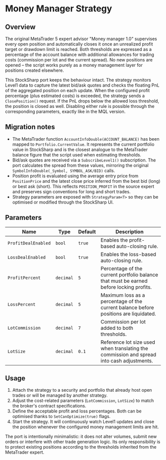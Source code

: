 # Money Manager Strategy

## Overview
The original MetaTrader 5 expert advisor "Money manager 1.0" supervises every open position and automatically closes it once an unrealized profit target or drawdown limit is reached. Both thresholds are expressed as a percentage of the account balance with additional allowances for trading costs (commission per lot and the current spread). No new positions are opened – the script works purely as a money management layer for positions created elsewhere.

This StockSharp port keeps the behaviour intact. The strategy monitors Level1 data to capture the latest bid/ask quotes and checks the floating PnL of the aggregated position on each update. When the configured profit percentage (plus estimated costs) is exceeded, the strategy sends a `ClosePosition()` request. If the PnL drops below the allowed loss threshold, the position is closed as well. Disabling either rule is possible through the corresponding parameters, exactly like in the MQL version.

## Migration notes
- The MetaTrader function `AccountInfoDouble(ACCOUNT_BALANCE)` has been mapped to `Portfolio.CurrentValue`. It represents the current portfolio value in StockSharp and is the closest analogue to the MetaTrader balance figure that the script used when estimating thresholds.
- Bid/ask quotes are received via a `SubscribeLevel1()` subscription. The port calculates the spread from these values, mirroring the original `SymbolInfoDouble(_Symbol, SYMBOL_ASK/BID)` calls.
- Position profit is evaluated using the average entry price from `PositionPrice` and the latest close price inferred from the best bid (long) or best ask (short). This reflects `POSITION_PROFIT` in the source expert and preserves sign conventions for long and short trades.
- Strategy parameters are exposed with `StrategyParam<T>` so they can be optimised or modified through the StockSharp UI.

## Parameters
| Name | Type | Default | Description |
| ---- | ---- | ------- | ----------- |
| `ProfitDealEnabled` | `bool` | `true` | Enables the profit-based auto-closing rule. |
| `LossDealEnabled` | `bool` | `true` | Enables the loss-based auto-closing rule. |
| `ProfitPercent` | `decimal` | `5` | Percentage of the current portfolio balance that must be earned before locking profits. |
| `LossPercent` | `decimal` | `5` | Maximum loss as a percentage of the current balance before positions are liquidated. |
| `LotCommission` | `decimal` | `7` | Commission per lot added to both thresholds. |
| `LotSize` | `decimal` | `0.1` | Reference lot size used when translating the commission and spread into cash adjustments. |

## Usage
1. Attach the strategy to a security and portfolio that already host open trades or will be managed by another strategy.
2. Adjust the cost-related parameters (`LotCommission`, `LotSize`) to match the broker's contract specifications.
3. Define the acceptable profit and loss percentages. Both can be optimised thanks to `SetCanOptimize(true)` flags.
4. Start the strategy. It will continuously watch Level1 updates and close the position whenever the configured money management limits are hit.

The port is intentionally minimalistic: it does not alter volumes, submit new orders or interfere with other trade generation logic. Its only responsibility is to protect existing positions according to the thresholds inherited from the MetaTrader expert.
